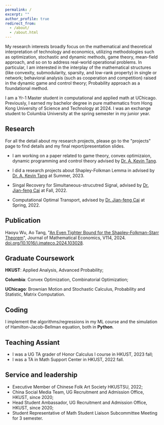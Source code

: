 ```yaml
---
permalink: /
excerpt: ""
author_profile: true
redirect_from: 
  - /about/
  - /about.html
---
```


My research interests broadly focus on the mathematical and theoretical interpretation of technology and economics, utilizing methodologies such as optimization, stochastic and dynamic methods, game theory, mean-field approach, and so on to address real-world operational problems. 
In particular, I am interested in the interplay of the mathematical structures (like convexity, submodularity, sparsity, and low-rank property) in single or network; behavioral analysis (such as cooperation and competition) raised in the dynamic game and control theory; Probability approach as a foundational method.

I am a Yr-1 Master student in computational and applied math at UChicago. Previously, I earned my bachelor degree in pure mathematics from Hong Kong University of Science and Technology at 2024. I was an exchange student to Columbia University at the spring semester in my junior year.

## Research

For all the detail about my research projects, please go to the "projects" page to find details and my final report/presentation slides.

- I am working on a paper related to game theory, convex optimizaion, dynamic programming and control theory advised by [Dr. A. Kevin Tang](https://www.ece.cornell.edu/faculty-directory/kevin-tang). 

- I did a research projects about Shapley-Folkman Lemma in advised by [Dr. A. Kevin Tang](https://www.ece.cornell.edu/faculty-directory/kevin-tang) at Summer, 2023.

- Singal Recovery for Simultaneous-strucutred Signal, advised by [Dr. Jian-feng Cai](https://facultyprofiles.hkust.edu.hk/profiles.php?profile=jianfeng-cai-jfcai) at Fall, 2022.

- Computational Optimal Transport, advised by [Dr. Jian-feng Cai](https://facultyprofiles.hkust.edu.hk/profiles.php?profile=jianfeng-cai-jfcai) at Spring, 2022.

## Publication

Haoyu Wu, Ao Tang, "[An Even Tighter Bound for the Shapley-Folkman-Starr Theorem](https://haoyuwu02.github.io/files/SFS.pdf)", Journal of Mathematical Economics, V114, 2024. [doi.org/10.1016/j.jmateco.2024.103028](https://doi.org/10.1016/j.jmateco.2024.103028).

## Graduate Coursework

**HKUST**: Applied Analysis, Advanced Probability;

**Columbia**: Convex Optimization, Combinatorial Optimization;

**UChicago**: Brownian Motion and Stochastic Calculus, Probability and Statistic, Matrix Computation.

## Coding

I implement the algorithms/regressions in my ML course and the simulation of Hamilton-Jacob-Bellman equation, both in **Python**.  

## Teaching Assiant

* I was a UG TA grader of Honor Calculus I course in HKUST, 2023 fall;
* I was a TA in Math Support Center in HKUST, 2022 fall.

## Service and leadership

* Executive Member of Chinese Folk Art Society HKUSTSU, 2022;
* China Social Media Team, UG Recruitment and Admission Office, HKUST, since 2020;
* Head Student Ambassador, UG Recruitment and Admission Office, HKUST, since 2020;
* Student Representative of Math Student Liaison Subcommittee Meeting for 3 semester.

<!-- ## Working Project

- Ideal Position of the Voting Problem in Game Theory. "[Progress_Report](./files/Voting_Working.pdf)", "[Presentation_Beamer](./files/Progress_Voting_Beamer.pdf)".

## Previous Projects

- "[Error Esitmation via a Refined Shapley-Folkman Lemma](./files/SF.pdf)", "[Slides](./files/3900_Beamer.pdf)". 
- Maximization of Submodular Function
- Signal Recovering, "[Project Report](./files/Signal_Recovering_Final_Report.pdf)", "[Presentation_Beamer](./files/Signal_Recovering_Beamer.pdf)".
- Computational Optimal Transport, "[Project Report](./files/Optimal_Transport_Report.pdf)", "[Presentation Beamer](./files/Optimal_Transport_Presentation_Beamer.pdf)".
- Flow Geometry "[Project Report](./files/Flow_Geometry_Report.pdf)". -->